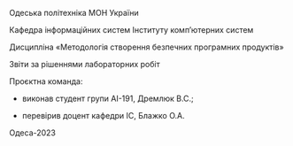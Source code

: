 Одеська політехніка МОН України

Кафедра інформаційних систем Інституту комп’ютерних систем

Дисципліна «Методологія створення безпечних програмних продуктів»

Звіти за рішеннями лабораторних робіт

Проєктна команда:

- виконав студент групи АІ-191, Дремлюк В.С.;

- перевірив доцент кафедри ІС, Блажко О.А.


Одеса-2023